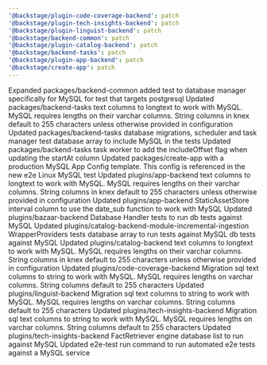 ```yaml
---
'@backstage/plugin-code-coverage-backend': patch
'@backstage/plugin-tech-insights-backend': patch
'@backstage/plugin-linguist-backend': patch
'@backstage/backend-common': patch
'@backstage/plugin-catalog-backend': patch
'@backstage/backend-tasks': patch
'@backstage/plugin-app-backend': patch
'@backstage/create-app': patch
---
```


Expanded packages/backend-common added test to database manager specifically for MySQL for test that targets postgresql
Updated packages/backend-tasks text columns to longtext to work
with MySQL. MySQL requires lengths on their varchar columns. String columns in knex default to 255 characters unless otherwise provided in configuration
Updated packages/backend-tasks database migrations, scheduler and task manager test database array to include MySQL in the tests
Updated packages/backend-tasks task worker to add the includeOffset flag when updating the startAt column
Updated packages/create-app with a production MySQL App Config template. This config is referenced in the new e2e Linux MySQL test
Updated plugins/app-backend text columns to longtext to work
with MySQL. MySQL requires lengths on their varchar columns. String columns in knex default to 255 characters unless otherwise provided in configuration
Updated plugins/app-backend StaticAssetStore interval column to use the date_sub function to work with MySQL
Updated plugins/bazaar-backend Database Handler tests to run db tests against MySQL
Updated plugins/catalog-backend-module-incremental-ingestion WrapperProviders tests database array to run tests against MySQL
db tests against MySQL
Updated plugins/catalog-backend text columns to longtext to work
with MySQL. MySQL requires lengths on their varchar columns. String columns in knex default to 255 characters unless otherwise provided in configuration
Updated plugins/code-coverage-backend Migration sql text columns to string to work with MySQL. MySQL requires lengths on varchar columns. String columns default to 255 characters
Updated plugins/linguist-backend Migration sql text columns to string to work with MySQL. MySQL requires lengths on varchar columns. String columns default to 255 characters
Updated plugins/tech-insights-backend Migration sql text columns to string to work with MySQL. MySQL requires lengths on varchar columns. String columns default to 255 characters
Updated plugins/tech-insights-backend FactRetriever engine database list to run against MySQL
Updated e2e-test run command to run automated e2e tests against a MySQL service
